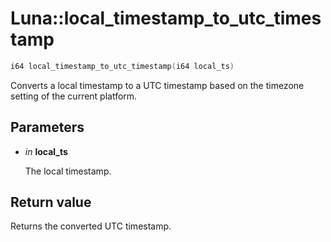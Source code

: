 # Luna::local_timestamp_to_utc_timestamp

```c++
i64 local_timestamp_to_utc_timestamp(i64 local_ts)
```

Converts a local timestamp to a UTC timestamp based on the timezone setting of the current platform. 



## Parameters
* *in* **local_ts**

    The local timestamp. 

## Return value
Returns the converted UTC timestamp. 

